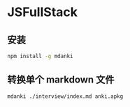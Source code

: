 # JSFullStack

## 安装

```bash
npm install -g mdanki
```

## 转换单个 markdown 文件

```bash
mdanki ./interview/index.md anki.apkg
```

